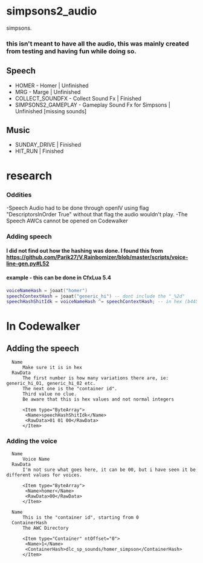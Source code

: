 # simpsons2_audio
simpsons.

### this isn't meant to have all the audio, this was mainly created from testing and having fun while doing so.

## Speech
- HOMER - Homer | Unfinished
- MRG - Marge | Unfinished
- COLLECT_SOUNDFX - Collect Sound Fx | Finished
- SIMPSONS2_GAMEPLAY - Gameplay Sound Fx for Simpsons | Unfinished [missing sounds]

## Music
- SUNDAY_DRIVE | Finished
- HIT_RUN | Finished

# research

  ### Oddities
  -Speech Audio had to be done through openIV using flag "DescriptorsInOrder True" without that flag the audio wouldn't play.
  -The Speech AWCs cannot be opened on Codewalker

  ### Adding speech
  #### I did not find out how the hashing was done. I found this from https://github.com/Parik27/V.Rainbomizer/blob/master/scripts/voice-line-gen.py#L52
  #### example - this can be done in CfxLua 5.4
  ```lua
  voiceNameHash = joaat("homer")
  speechContextHash = joaat("generic_hi") -- dont include the "_%2d"
  speechHashShitIdk = voiceNameHash ^= speechContextHash; -- in hex (b445c9b3)
  ```

# In Codewalker
   ## Adding the speech
      Name
          Make sure it is in hex
      RawData
          The first number is how many variations there are, ie: generic_hi_01, generic_hi_02 etc.
          The next one is the "container id". 
          Third value no clue. 
          Be aware that this is hex values and not normal integers
      
          <Item type="ByteArray">
           <Name>speechHashShitIdk</Name> 
           <RawData>01 01 00</RawData>
          </Item>

   ### Adding the voice

      Name
          Voice Name
      RawData
          I'm not sure what goes here, it can be 00, but i have seen it be different values for voices.

          <Item type="ByteArray">
           <Name>homer</Name>
           <RawData>00</RawData>
          </Item>

      Name
          This is the "container id", starting from 0
      ContainerHash
          The AWC Directory

          <Item type="Container" ntOffset="0">
           <Name>1</Name> 
           <ContainerHash>dlc_sp_sounds/homer_simpson</ContainerHash>
          </Item>

